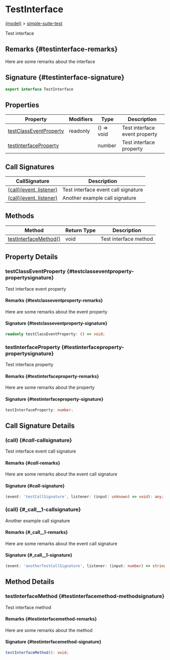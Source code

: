 
# TestInterface

[(model)](./index) &gt; [simple-suite-test](./simple-suite-test)

Test interface

## Remarks {#testinterface-remarks}

Here are some remarks about the interface

## Signature {#testinterface-signature}

```typescript
export interface TestInterface 
```

## Properties

|  Property | Modifiers | Type | Description |
|  --- | --- | --- | --- |
|  [testClassEventProperty](./simple-suite-test/testinterface-interface#testclasseventproperty-propertysignature) | readonly | () =&gt; void | Test interface event property |
|  [testInterfaceProperty](./simple-suite-test/testinterface-interface#testinterfaceproperty-propertysignature) |  | number | Test interface property |

## Call Signatures

|  CallSignature | Description |
|  --- | --- |
|  [(call)(event, listener)](./simple-suite-test/testinterface-interface#_call_-callsignature) | Test interface event call signature |
|  [(call)(event, listener)](./simple-suite-test/testinterface-interface#_call__1-callsignature) | Another example call signature |

## Methods

|  Method | Return Type | Description |
|  --- | --- | --- |
|  [testInterfaceMethod()](./simple-suite-test/testinterface-interface#testinterfacemethod-methodsignature) | void | Test interface method |

## Property Details

### testClassEventProperty {#testclasseventproperty-propertysignature}

Test interface event property

#### Remarks {#testclasseventproperty-remarks}

Here are some remarks about the event property

#### Signature {#testclasseventproperty-signature}

```typescript
readonly testClassEventProperty: () => void;
```

### testInterfaceProperty {#testinterfaceproperty-propertysignature}

Test interface property

#### Remarks {#testinterfaceproperty-remarks}

Here are some remarks about the property

#### Signature {#testinterfaceproperty-signature}

```typescript
testInterfaceProperty: number;
```

## Call Signature Details

### (call) {#_call_-callsignature}

Test interface event call signature

#### Remarks {#_call_-remarks}

Here are some remarks about the event call signature

#### Signature {#_call_-signature}

```typescript
(event: 'testCallSignature', listener: (input: unknown) => void): any;
```

### (call) {#_call__1-callsignature}

Another example call signature

#### Remarks {#_call__1-remarks}

Here are some remarks about the event call signature

#### Signature {#_call__1-signature}

```typescript
(event: 'anotherTestCallSignature', listener: (input: number) => string): number;
```

## Method Details

### testInterfaceMethod {#testinterfacemethod-methodsignature}

Test interface method

#### Remarks {#testinterfacemethod-remarks}

Here are some remarks about the method

#### Signature {#testinterfacemethod-signature}

```typescript
testInterfaceMethod(): void;
```
